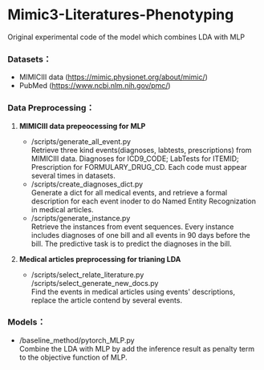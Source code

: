 # Mimic3-Literatures-Phenotyping
Original experimental code of the model which combines LDA with MLP
### Datasets：
* MIMICIII data (https://mimic.physionet.org/about/mimic/)
* PubMed (https://www.ncbi.nlm.nih.gov/pmc/)

### Data Preprocessing：
1. **MIMICIII data prepeocessing for MLP**  
    * /scripts/generate_all_event.py   
    Retrieve three kind events(diagnoses, labtests, prescriptions) from MIMICIII data. Diagnoses for ICD9_CODE; LabTests for ITEMID; Prescription for FORMULARY_DRUG_CD. Each code must appear several times in datasets.
    * /scripts/create_diagnoses_dict.py  
    Generate a dict for all medical events, and retrieve a formal description for each event inoder to do Named Entity Recognization in medical articles.
    * /scripts/generate_instance.py  
    Retrieve the instances from event sequences. Every instance includes diagnoses of one bill and all events in 90 days before the bill. The predictive task is to predict the diagnoses in the bill.
     
2. **Medical articles preprocessing for trianing LDA**   
    * /scripts/select_relate_literature.py  
      /scripts/select_generate_new_docs.py   
    Find the events in medical articles using events' descriptions, replace the article contend by several events.  
    
### Models：
* /baseline_method/pytorch_MLP.py  
    Combine the LDA with MLP by add the inference result as penalty term to the objective function of MLP.
    